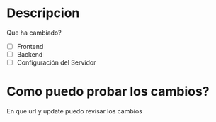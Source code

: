 # Descripcion
Que ha cambiado?
- [ ] Frontend
- [ ] Backend
- [ ] Configuración del Servidor

# Como puedo probar los cambios?
En que url y update puedo revisar los cambios
